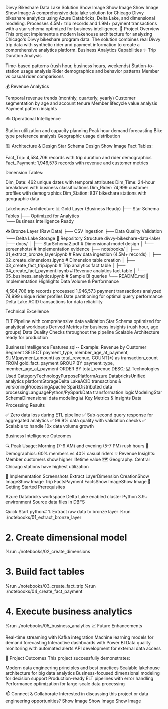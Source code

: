 Divvy Bikeshare Data Lake Solution
Show Image
Show Image
Show Image
Show Image
A comprehensive data lake solution for Chicago Divvy bikeshare analytics using Azure Databricks, Delta Lake, and dimensional modeling. Processes 4.5M+ trip records and 1.9M+ payment transactions with a star schema optimized for business intelligence.
🎯 Project Overview
This project implements a modern lakehouse architecture for analyzing Chicago's Divvy bikeshare program data. The solution combines real Divvy trip data with synthetic rider and payment information to create a comprehensive analytics platform.
Business Analytics Capabilities
✨ Trip Duration Analysis

Time-based patterns (rush hour, business hours, weekends)
Station-to-station usage analysis
Rider demographics and behavior patterns
Member vs casual rider comparisons

💰 Revenue Analytics

Temporal revenue trends (monthly, quarterly, yearly)
Customer segmentation by age and account tenure
Member lifecycle value analysis
Payment pattern insights

🚲 Operational Intelligence

Station utilization and capacity planning
Peak hour demand forecasting
Bike type preference analysis
Geographic usage distribution

🏗️ Architecture & Design
Star Schema Design
Show Image
Fact Tables:

Fact_Trip: 4,584,706 records with trip duration and rider demographics
Fact_Payment: 1,946,573 records with revenue and customer metrics

Dimension Tables:

Dim_Date: 462 unique dates with temporal attributes
Dim_Time: 24-hour breakdown with business classifications
Dim_Rider: 74,999 customer profiles with demographics
Dim_Station: 837 bikeshare stations with geographic data

Lakehouse Architecture
📊 Gold Layer (Business Ready)
├── Star Schema Tables
├── Optimized for Analytics  
└── Business Intelligence Ready

📥 Bronze Layer (Raw Data)
├── CSV Ingestion
├── Data Quality Validation
└── Delta Lake Storage
📂 Repository Structure
divvy-bikeshare-data-lake/
├── docs/
│   ├── StarSchema2.pdf                # Dimensional model design
│   └── screenshots/                   # Implementation evidence
├── notebooks/
│   ├── 01_extract_bronze_layer.ipynb  # Raw data ingestion (4.5M+ records)
│   ├── 02_create_dimensions.ipynb     # Dimension table creation
│   ├── 03_create_fact_trip.ipynb      # Trip analytics fact table
│   ├── 04_create_fact_payment.ipynb   # Revenue analytics fact table
│   └── 05_business_analytics.ipynb    # Sample BI queries
└── README.md
🚀 Implementation Highlights
Data Volume & Performance

4,584,706 trip records processed
1,946,573 payment transactions analyzed
74,999 unique rider profiles
Date partitioning for optimal query performance
Delta Lake ACID transactions for data reliability

Technical Excellence

ELT Pipeline with comprehensive data validation
Star Schema optimized for analytical workloads
Derived Metrics for business insights (rush hour, age groups)
Data Quality Checks throughout the pipeline
Scalable Architecture ready for production

Business Intelligence Features
sql-- Example: Revenue by Customer Segment
SELECT 
    payment_type,
    member_age_at_payment,
    SUM(payment_amount) as total_revenue,
    COUNT(*) as transaction_count
FROM gold_fact_payment
GROUP BY payment_type, member_age_at_payment
ORDER BY total_revenue DESC;
💻 Technologies Used
CategoryTechnologyPurposePlatformAzure DatabricksUnified analytics platformStorageDelta LakeACID transactions & versioningProcessingApache SparkDistributed data processingLanguagePython/PySparkData transformation logicModelingStar SchemaDimensional data modeling
📊 Key Metrics & Insights
Data Processing Results

✅ Zero data loss during ETL pipeline
✅ Sub-second query response for aggregated analytics
✅ 99.9% data quality with validation checks
✅ Scalable to handle 10x data volume growth

Business Intelligence Outcomes

🔍 Peak Usage: Morning (7-9 AM) and evening (5-7 PM) rush hours
👥 Demographics: 60% members vs 40% casual riders
💡 Revenue Insights: Member customers show higher lifetime value
🗺️ Geography: Central Chicago stations have highest utilization

🎨 Implementation Screenshots
Extract LayerDimension CreationShow ImageShow Image
Trip FactsPayment FactsShow ImageShow Image
🔧 Getting Started
Prerequisites

Azure Databricks workspace
Delta Lake enabled cluster
Python 3.9+ environment
Source data files in DBFS

Quick Start
python# 1. Extract raw data to bronze layer
%run ./notebooks/01_extract_bronze_layer

# 2. Create dimensional model
%run ./notebooks/02_create_dimensions  

# 3. Build fact tables
%run ./notebooks/03_create_fact_trip
%run ./notebooks/04_create_fact_payment

# 4. Execute business analytics
%run ./notebooks/05_business_analytics
📈 Future Enhancements

 Real-time streaming with Kafka integration
 Machine learning models for demand forecasting
 Interactive dashboards with Power BI
 Data quality monitoring with automated alerts
 API development for external data access

🎯 Project Outcomes
This project successfully demonstrates:

Modern data engineering principles and best practices
Scalable lakehouse architecture for big data analytics
Business-focused dimensional modeling for decision support
Production-ready ELT pipelines with error handling
Performance optimization for large-scale data processing

📫 Connect & Collaborate
Interested in discussing this project or data engineering opportunities?
Show Image
Show Image
Show Image
